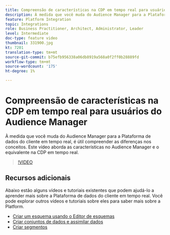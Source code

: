 ```yaml
---
title: Compreensão de características na CDP em tempo real para usuários do Audience Manager
description: À medida que você muda do Audience Manager para a Plataforma de dados do cliente em tempo real, é útil compreender as diferenças nos conceitos. Este vídeo aborda as características no Audience Manager e o equivalente na CDP em tempo real.
feature: Platform Integration
topic: Integrations
role: Business Practitioner, Architect, Administrator, Leader
level: Intermediate
doc-type: feature video
thumbnail: 331900.jpg
kt: 7201
translation-type: tm+mt
source-git-commit: b75efb956338a06db8919a568a0f2ff0b28889fd
workflow-type: tm+mt
source-wordcount: '175'
ht-degree: 1%

---
```



# Compreensão de características na CDP em tempo real para usuários do Audience Manager

À medida que você muda do Audience Manager para a Plataforma de dados do cliente em tempo real, é útil compreender as diferenças nos conceitos. Este vídeo aborda as características no Audience Manager e o equivalente na CDP em tempo real.

>[!VIDEO](https://video.tv.adobe.com/v/331900/?quality=12&learn=on)

## Recursos adicionais

Abaixo estão alguns vídeos e tutoriais existentes que podem ajudá-lo a aprender mais sobre a Plataforma de dados do cliente em tempo real. Você pode explorar outros vídeos e tutoriais sobre eles para saber mais sobre a Platform.

* [Criar um esquema usando o Editor de esquemas](https://experienceleague.adobe.com/docs/experience-platform/xdm/tutorials/create-schema-ui.html?lang=en#getting-started)
* [Criar conjuntos de dados e assimilar dados](https://experienceleague.adobe.com/docs/platform-learn/tutorials/data-ingestion/create-datasets-and-ingest-data.html?lang=en#data-ingestion)
* [Criar segmentos](https://experienceleague.adobe.com/docs/platform-learn/tutorials/segments/create-segments.html?lang=en#segments)
